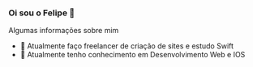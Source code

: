 ### Oi sou o Felipe 👋

Algumas informações sobre mim

- 🔭 Atualmente faço freelancer de criação de sites e estudo Swift
- 🌱 Atualmente tenho conhecimento em Desenvolvimento Web e IOS
